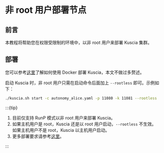 # 非 root 用户部署节点

## 前言

本教程将帮助您在权限受限制的环境中，以非 root 用户来部署 Kuscia 集群。

## 部署

您可以参考[这里](./deploy_p2p_cn.md)了解如何使用 Docker 部署 Kuscia，本文不做过多赘述。

启动 Kuscia 时，非 root 用户只需在启动命令后面加上 `--rootless` 即可。示例如下：

```bash
./kuscia.sh start -c autonomy_alice.yaml -p 11080 -k 11081 --rootless
```

:::{tip}

1. 目前仅支持 RunP 模式以非 root 用户来部署 Kuscia。
2. 如果主机用户是 root，Kuscia 还是以 root 用户启动，`--rootless` 不生效。如果主机用户不是 root，Kuscia 以主机用户启动。
3. 更多部署要求请参考[这里](../deploy_check.md)。

:::
